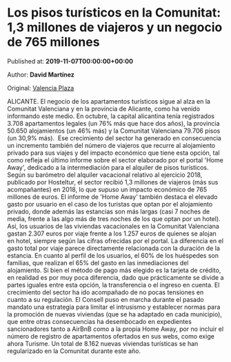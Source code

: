
# Los pisos turísticos en la Comunitat: 1,3 millones de viajeros y un negocio de 765 millones

Published at: **2019-11-07T00:00:00+00:00**

Author: **David Martínez**

Original: [Valencia Plaza](https://valenciaplaza.com/LospisostursticosenlaComunitat13millonesdeviajerosyunnegociode765millones)

ALICANTE. El negocio de los apartamentos turísticos sigue al alza en la Comunitat Valenciana y en la provincia de Alicante, como ha venido informando este medio. En octubre, la capital alicantina tenía registrados 3.708 apartamentos legales (un 76% más que hace dos años), la provincia 50.650 alojamientos (un 46% más) y la Comunitat Valenciana 79.706 pisos (un 30,9% más). 
Ese crecimiento del sector ha generado en consecuencia un incremento también del número de viajeros que recurre al alojamiento privado para sus viajes y del impacto económico que tiene esta opción, tal como refleja el último informe sobre el sector elaborado por el portal 'Home Away', dedicado a la intermediación para el alquiler de pisos turísticos. Según su barómetro del alquiler vacacional relativo al ejercicio 2018, publicado por Hosteltur, el sector recibió 1,3 millones de viajeros (más sus acompañantes) en 2018, lo que supuso un impacto económico de 765 millones de euros.
El informe de 'Home Away' también destaca el elevado gasto por usuario en el caso de los turistas que optan por el alojamiento privado, donde además las estancias son más largas (casi 7 noches de media, frente a las algo más de tres noches de los que optan por un hotel). Así, los usuarios de las viviendas vacacionales en la Comunitat Valenciana gastan 2.307 euros por viaje frente a los 1.257 euros de quienes se alojan en hotel, siempre según las cifras ofrecidas por el portal. La diferencia en el gasto total por viaje parece directamente relacionada con la duración de la estancia.
En cuanto al perfil de los usuarios, el 60% de los huéspedes son familias, que realizan el 65% del gasto en las inmediaciones del alojamiento. Si bien el método de pago más elegido es la tarjeta de crédito, en realidad es por muy poca diferencia, dado que prácticamente se divide a partes iguales entre esta opción, la transferencia o el ingreso en cuenta.
El crecimiento del sector ha ido acompañado de no pocas tensiones en cuanto a su regulación. El Consell puso en marcha durante el pasado mandato una estrategia para limitar el intrusismo y establecer normas para la promoción de nuevas viviendas (que se ha adaptado en cada municipio), que entre otras consecuencias ha desembocado en expedientes sancionadores tanto a AirBnB como a la propia Home Away, por no incluir el número de registro de apartamentos ofertados en sus webs, como exige ahora Turisme. Un total de 8.162 nuevas viviendas turísticas se han regularizado en la Comunitat durante este año.

